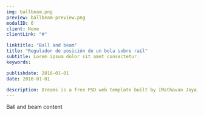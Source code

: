 ```yaml
---
img: ballbeam.png
preview: ballbeam-preview.png
modalID: 6
client: None
clientLink: "#"

linktitle: "Ball and beam"
title: "Regulador de posición de un bola sobre raíl"
subtitle: Lorem ipsum dolor sit amet consectetur.
keywords: 

publishdate: 2016-01-01
date: 2016-01-01

description: Dreams is a free PSD web template built by [Mathavan Jaya](//www.behance.net/MathavanJaya). Dreams is a modern one page web template designed for almost any purpose. It’s a beautiful template that’s designed with the Bootstrap framework in mind. <br><br>You can download the PSD template in this portfolio sample item at [FreebiesXpress.com](//freebiesxpress.com/gallery/dreams-free-one-page-web-template/).
---
```


Ball and beam content